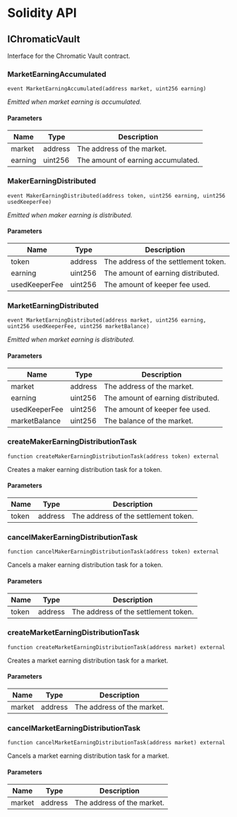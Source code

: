 # Solidity API

## IChromaticVault

Interface for the Chromatic Vault contract.

### MarketEarningAccumulated

```solidity
event MarketEarningAccumulated(address market, uint256 earning)
```

_Emitted when market earning is accumulated._

#### Parameters

| Name | Type | Description |
| ---- | ---- | ----------- |
| market | address | The address of the market. |
| earning | uint256 | The amount of earning accumulated. |

### MakerEarningDistributed

```solidity
event MakerEarningDistributed(address token, uint256 earning, uint256 usedKeeperFee)
```

_Emitted when maker earning is distributed._

#### Parameters

| Name | Type | Description |
| ---- | ---- | ----------- |
| token | address | The address of the settlement token. |
| earning | uint256 | The amount of earning distributed. |
| usedKeeperFee | uint256 | The amount of keeper fee used. |

### MarketEarningDistributed

```solidity
event MarketEarningDistributed(address market, uint256 earning, uint256 usedKeeperFee, uint256 marketBalance)
```

_Emitted when market earning is distributed._

#### Parameters

| Name | Type | Description |
| ---- | ---- | ----------- |
| market | address | The address of the market. |
| earning | uint256 | The amount of earning distributed. |
| usedKeeperFee | uint256 | The amount of keeper fee used. |
| marketBalance | uint256 | The balance of the market. |

### createMakerEarningDistributionTask

```solidity
function createMakerEarningDistributionTask(address token) external
```

Creates a maker earning distribution task for a token.

#### Parameters

| Name | Type | Description |
| ---- | ---- | ----------- |
| token | address | The address of the settlement token. |

### cancelMakerEarningDistributionTask

```solidity
function cancelMakerEarningDistributionTask(address token) external
```

Cancels a maker earning distribution task for a token.

#### Parameters

| Name | Type | Description |
| ---- | ---- | ----------- |
| token | address | The address of the settlement token. |

### createMarketEarningDistributionTask

```solidity
function createMarketEarningDistributionTask(address market) external
```

Creates a market earning distribution task for a market.

#### Parameters

| Name | Type | Description |
| ---- | ---- | ----------- |
| market | address | The address of the market. |

### cancelMarketEarningDistributionTask

```solidity
function cancelMarketEarningDistributionTask(address market) external
```

Cancels a market earning distribution task for a market.

#### Parameters

| Name | Type | Description |
| ---- | ---- | ----------- |
| market | address | The address of the market. |

